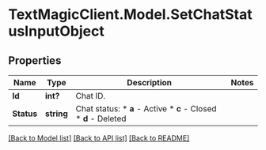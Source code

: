 # TextMagicClient.Model.SetChatStatusInputObject
## Properties

Name | Type | Description | Notes
------------ | ------------- | ------------- | -------------
**Id** | **int?** | Chat ID. | 
**Status** | **string** | Chat status:   * **a** - Active   * **c** - Closed   * **d** - Deleted  | 

[[Back to Model list]](../README.md#documentation-for-models) [[Back to API list]](../README.md#documentation-for-api-endpoints) [[Back to README]](../README.md)

